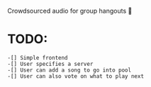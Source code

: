 Crowdsourced audio for group hangouts 👋


# TODO: 
    -[] Simple frontend
    -[] User specifies a server
    -[] User can add a song to go into pool
    -[] User can also vote on what to play next

